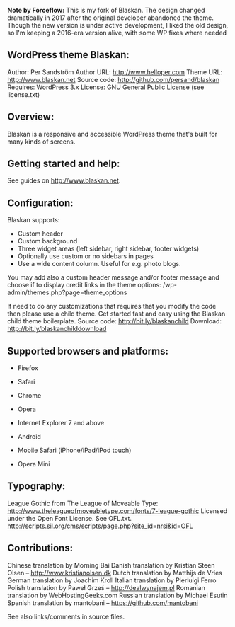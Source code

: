 **Note by Forceflow:** This is my fork of Blaskan. The design changed dramatically in 2017 after the original developer abandoned the theme. Though the new version is under active development, I liked the old design, so I'm keeping a 2016-era version alive, with some WP fixes where needed

WordPress theme Blaskan:
------------------------
Author: Per Sandström
Author URL: http://www.helloper.com
Theme URL: http://www.blaskan.net
Source code: http://github.com/persand/blaskan
Requires: WordPress 3.x
License: GNU General Public License (see license.txt)

Overview:
---------
Blaskan is a responsive and accessible WordPress theme that's built for
many kinds of screens.

Getting started and help:
-------------------------
See guides on http://www.blaskan.net.

Configuration:
--------------
Blaskan supports:
* Custom header
* Custom background
* Three widget areas (left sidebar, right sidebar, footer widgets)
* Optionally use custom or no sidebars in pages
* Use a wide content column. Useful for e.g. photo blogs.

You may add also a custom header message and/or footer message and choose if to
display credit links in the theme options:
/wp-admin/themes.php?page=theme_options

If need to do any customizations that requires that you modify the code then
please use a child theme.
Get started fast and easy using the Blaskan child theme boilerplate.
Source code:
http://bit.ly/blaskanchild
Download:
http://bit.ly/blaskanchilddownload

Supported browsers and platforms:
---------------------------------
* Firefox
* Safari
* Chrome
* Opera
* Internet Explorer 7 and above

* Android
* Mobile Safari (iPhone/iPad/iPod touch)
* Opera Mini

Typography:
-----------
League Gothic from The League of Moveable Type:
http://www.theleagueofmoveabletype.com/fonts/7-league-gothic
Licensed under the Open Font License. See OFL.txt.
http://scripts.sil.org/cms/scripts/page.php?site_id=nrsi&id=OFL

Contributions:
--------------
Chinese translation by Morning Bai
Danish translation by Kristian Steen Olsen – http://www.kristianolsen.dk
Dutch translation by Matthijs de Vries
German translation by Joachim Kroll
Italian translation by Pierluigi Ferro
Polish translation by Paweł Grześ – http://dealwynajem.pl
Romanian translation by WebHostingGeeks.com
Russian translation by Michael Esutin
Spanish translation by mantobani – https://github.com/mantobani

See also links/comments in source files.
